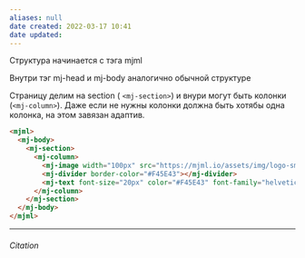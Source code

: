```yaml
---
aliases: null
date created: 2022-03-17 10:41
date updated:
---
```


Структура начинается с тэга mjml 

Внутри тэг mj-head и mj-body аналогично обычной структуре

Страницу делим на section ( `<mj-section>`) и внури могут быть колонки (`<mj-column>`). 
Даже если не нужны колонки должна быть хотябы одна колонка, на этом завязан адаптив.

```html
<mjml>
  <mj-body>
    <mj-section>
      <mj-column>
        <mj-image width="100px" src="https://mjml.io/assets/img/logo-small.png"></mj-image>
        <mj-divider border-color="#F45E43"></mj-divider>
        <mj-text font-size="20px" color="#F45E43" font-family="helvetica">Hello World</mj-text>
      </mj-column>
    </mj-section>
  </mj-body>
</mjml>
```


---

###### Citation

